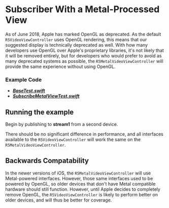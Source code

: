 # Subscriber With a Metal-Processed View

As of June 2018, Apple has marked OpenGL as deprecated. As the default `R5VideoViewController` uses OpenGL rendering, this means that our suggested display is technically deprecated as well. With how many developers use OpenGL over Apple's proprietary libraries, it's not likely that it will be removed entirely, but for developers who would prefer to avoid as many deprecated systems as possible, the `R5MetalVideoViewController` will provide the same experience without using OpenGL.

### Example Code

- ***[BaseTest.swift](../BaseTest.swift)***
- ***[SubscribeMetalViewTest.swift](SubscribeMetalViewTest.swift)***

## Running the example

Begin by publishing to **stream1** from a second device.

There should be no significant difference in performance, and all interfaces available to the `R5VideoViewController` will work the same on the `R5MetalVideoViewController`.

## Backwards Compatability

In the newer versions of iOS, the `R5MetalVideoViewController` will use Metal-powered interfaces. However, those same interfaces used to be powered by OpenGL, so older devices that don't have Metal compatible hardware should still function. However, until Apple decides to completely remove OpenGL, the `R5VideoViewController` is likely to perform better on older devices, and will thus be better for coverage.
